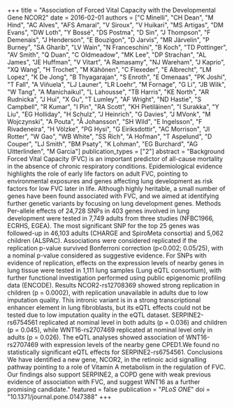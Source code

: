 +++
title = "Association of Forced Vital Capacity with the Developmental Gene NCOR2"
date = 2016-02-01
authors = ["C Minelli", "CH Dean", "M Hind", "AC Alves", "AFS Amaral", "V Siroux", "V Huikari", "MS Artigas", "DM Evans", "DW Loth", "Y Bossé", "DS Postma", "D Sin", "J Thompson", "F Demenais", "J Henderson", "E Bouzigon", "D Jarvis", "MR Järvelin", "P Burney", "SA Gharib", "LV Wain", "N Franceschini", "B Koch", "TD Pottinger", "AV Smith", "Q Duan", "C Oldmeadow", "MK Lee", "DP Strachan", "AL James", "JE Huffman", "V Vitart", "A Ramasamy", "NJ Wareham", "J Kaprio", "XQ Wang", "H Trochet", "M Kähönen", "C Flexeder", "E Albrecht", "LM Lopez", "K De Jong", "B Thyagarajan", "S Enroth", "E Omenaas", "PK Joshi", "T Fall", "A Viñuela", "LJ Launer", "LR Loehr", "M Fornage", "G Li", "JB Wilk", "W Tang", "A Manichaikul", "L Lahousse", "TB Harris", "KE North", "AR Rudnicka", "J Hui", "X Gu", "T Lumley", "AF Wright", "ND Hastie", "S Campbell", "R Kumar", "I Pin", "RA Scott", "KH Pietiläinen", "I Surakka", "Y Liu", "EG Holliday", "H Schulz", "J Heinrich", "G Davies", "J MVonk", "M Wojczynski", "A Pouta", "Å Johansson", "SH Wild", "E Ingelsson", "F Rivadeneira", "H Völzke", "PG Hysi", "G Eiriksdottir", "AC Morrison", "JI Rotter", "W Gao", "WB White", "SS Rich", "A Hofman", "T Aspelund", "D Couper", "LJ Smith", "BM Psaty", "K Lohman", "EG Burchard", "AG Uitterlinden", "M Garcia"]
publication_types = ["2"]
abstract = "Background Forced Vital Capacity (FVC) is an important predictor of all-cause mortality in the absence of chronic respiratory conditions. Epidemiological evidence highlights the role of early life factors on adult FVC, pointing to environmental exposures and genes affecting lung development as risk factors for low FVC later in life. Although highly heritable, a small number of genes have been found associated with FVC, and we aimed at identifying further genetic variants by focusing on lung development genes. Methods Per-allele effects of 24,728 SNPs in 403 genes involved in lung development were tested in 7,749 adults from three studies (NFBC1966, ECRHS, EGEA). The most significant SNP for the top 25 genes was followed-up in 46,103 adults (CHARGE and SpiroMeta consortia) and 5,062 children (ALSPAC). Associations were considered replicated if the replication p-value survived Bonferroni correction (p<0.002; 0.05/25), with a nominal p-value considered as suggestive evidence. For SNPs with evidence of replication, effects on the expression levels of nearby genes in lung tissue were tested in 1,111 lung samples (Lung eQTL consortium), with further functional investigation performed using public epigenomic profiling data (ENCODE). Results NCOR2-rs12708369 showed strong replication in children (p = 0.0002), with replication unavailable in adults due to low imputation quality. This intronic variant is in a strong transcriptional enhancer element in lung fibroblasts, but its eQTL effects could not be tested due to low imputation quality in the eQTL dataset. SERPINE2-rs6754561 replicated at nominal level in both adults (p = 0.036) and children (p = 0.045), while WNT16-rs2707469 replicated at nominal level only in adults (p = 0.026). The eQTL analyses showed association of WNT16-rs2707469 with expression levels of the nearby gene CPED1.We found no statistically significant eQTL effects for SERPINE2-rs6754561. Conclusions We have identified a new gene, NCOR2, in the retinoic acid signalling pathway pointing to a role of Vitamin A metabolism in the regulation of FVC. Our findings also support SERPINE2, a COPD gene with weak previous evidence of association with FVC, and suggest WNT16 as a further promising candidate."
featured = false
publication = "*PLoS ONE*"
doi = "10.1371/journal.pone.0147388"
+++

